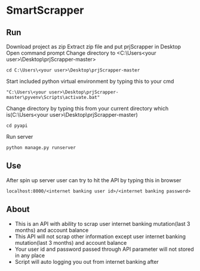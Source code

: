 # SmartScrapper
## Run
Download project as zip
Extract zip file and put prjScrapper in Desktop
Open command prompt
Change directory to <C:\Users\<your user>\Desktop\prjScrapper-master>
```
cd C:\Users\<your user>\Desktop\prjScrapper-master
```
Start included python virtual environment by typing this to your cmd
```
"C:\Users\<your user>\Desktop\prjScrapper-master\pyvenv\Scripts\activate.bat"
```
Change directory by typing this from your current directory which is(C:\Users\<your user>\Desktop\prjScrapper-master)
```
cd pyapi
```
Run server
```
python manage.py runserver
```


## Use
After spin up server user can try to hit the API by typing this in browser
```
localhost:8000/<internet banking user id>/<internet banking password>
```


## About
* This is an API with ability to scrap user internet banking mutation(last 3 months) and account balance
* This API will not scrap other information except user internet banking mutation(last 3 months) and account balance
* Your user id and password passed through API parameter will not stored in any place
* Script will auto logging you out from internet banking after 
